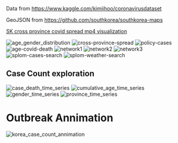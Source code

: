 Data from https://www.kaggle.com/kimjihoo/coronavirusdataset

GeoJSON from https://github.com/southkorea/southkorea-maps

<a href="/viz/covid-19_spread.mp4">SK cross province covid spread mp4 visualization</a>

![age_gender_distribution](/viz/age_gender_distribution.png "age_gender_distribution")
![cross-province-spread](/viz/cross-province-spread.png "cross-province-spread")
![policy-cases](/viz/policy-cases.png "policy-cases")
![age-covid-death](/viz/age-covid-death.png "age-covid-death")
![network1](/viz/network1.png "network1")
![network2](/viz/network2.png "network2")
![network3](/viz/network3.png "network3")
![splom-cases-search](/viz/splom-cases-search.png "splom-cases-search")
![splom-weather-search](/viz/splom-weather-search.png "splom-weather-search")

## Case Count exploration
![case_death_time_series](/viz/case_death_time_series.png "case_death_time_series")
![cumulative_age_time_series](/viz/cumulative_age_time_series.png "cumulative_age_time_series")
![gender_time_series](/viz/gender_time_series.png "gender_time_series")
![province_time_series](/viz/province_time_series.png "province_time_series")

# Outbreak Annimation
![korea_case_count_annimation](/viz/korea_case_count_annimation.gif "korea_case_count_annimation")
